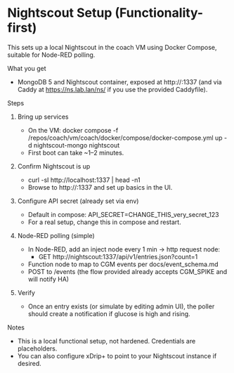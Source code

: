 # Nightscout Setup (Functionality-first)

This sets up a local Nightscout in the coach VM using Docker Compose, suitable for Node-RED polling.

What you get
- MongoDB 5 and Nightscout container, exposed at http://<VM-IP>:1337 (and via Caddy at https://ns.lab.lan/ns/ if you use the provided Caddyfile).

Steps
1) Bring up services
   - On the VM: docker compose -f /repos/coach/vm/coach/docker/compose/docker-compose.yml up -d nightscout-mongo nightscout
   - First boot can take ~1–2 minutes.

2) Confirm Nightscout is up
   - curl -sI http://localhost:1337 | head -n1
   - Browse to http://<VM-IP>:1337 and set up basics in the UI.

3) Configure API secret (already set via env)
   - Default in compose: API_SECRET=CHANGE_THIS_very_secret_123
   - For a real setup, change this in compose and restart.

4) Node-RED polling (simple)
   - In Node-RED, add an inject node every 1 min -> http request node:
     - GET http://nightscout:1337/api/v1/entries.json?count=1
   - Function node to map to CGM events per docs/event_schema.md
   - POST to /events (the flow provided already accepts CGM_SPIKE and will notify HA)

5) Verify
   - Once an entry exists (or simulate by editing admin UI), the poller should create a notification if glucose is high and rising.

Notes
- This is a local functional setup, not hardened. Credentials are placeholders.
- You can also configure xDrip+ to point to your Nightscout instance if desired.
